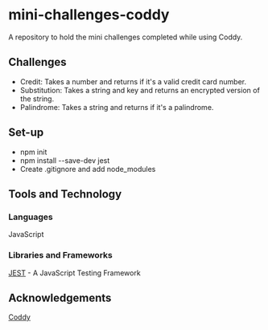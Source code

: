# mini-challenges-coddy

A repository to hold the mini challenges completed while using Coddy.

## Challenges

- Credit: Takes a number and returns if it's a valid credit card number.
- Substitution: Takes a string and key and returns an encrypted version of the string.
- Palindrome: Takes a string and returns if it's a palindrome.

## Set-up

- npm init
- npm install --save-dev jest
- Create .gitignore and add node_modules

## Tools and Technology

### Languages

JavaScript

### Libraries and Frameworks

[JEST](https://jestjs.io/) - A JavaScript Testing Framework

## Acknowledgements

[Coddy](https://coddy.tech/)

